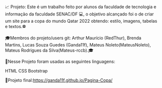 📈 Projeto: Este é um trabalho feito por alunos da faculdade de tecnologia e informação da faculdade SENAC/DF 💻,
o objetivo alcançado foi o de criar um site para a copa do mundo Qatar 2022 obtendo: estilo, imagens, tabelas e textos.⚽

🎓Membros do projeto/users git: Arthur Maurício (RedThur), Brenda Martins, Lucas Souza Guedes (Ganda11f),
Mateus Noleto(MateusNoleto), Mateus  Rodrigues da Silva(Mateus-rccb).🎓

🔎Nesse Projeto foram usadas as seguintes linguagens:

HTML CSS Bootstrap

📃Projeto final:https://ganda11f.github.io/Pagina-Copa/

